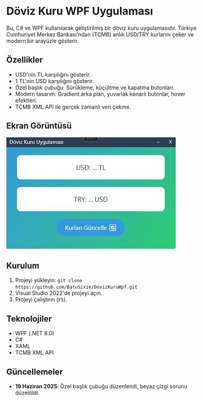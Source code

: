 # Döviz Kuru WPF Uygulaması

Bu, C# ve WPF kullanılarak geliştirilmiş bir döviz kuru uygulamasıdır. Türkiye Cumhuriyet Merkez Bankası'ndan (TCMB) anlık USD/TRY kurlarını çeker ve modern bir arayüzle gösterir.

## Özellikler
- USD'nin TL karşılığını gösterir.
- 1 TL'nin USD karşılığını gösterir.
- Özel başlık çubuğu: Sürükleme, küçültme ve kapatma butonları.
- Modern tasarım: Gradient arka plan, yuvarlak kenarlı butonlar, hover efektleri.
- TCMB XML API ile gerçek zamanlı veri çekme.

## Ekran Görüntüsü
![Ekran Görüntüsü](screenshots/ekran-goruntusu.png)

## Kurulum
1. Projeyi yükleyin: `git clone https://github.com/BatuSixie/DovizKuruWpf.git`
2. Visual Studio 2022'de projeyi açın.
4. Projeyi çalıştırın (`F5`).

## Teknolojiler
- WPF (.NET 8.0)
- C#
- XAML
- TCMB XML API

## Güncellemeler
- **19 Haziran 2025**: Özel başlık çubuğu düzenlendi, beyaz çizgi sorunu düzeltildi.
